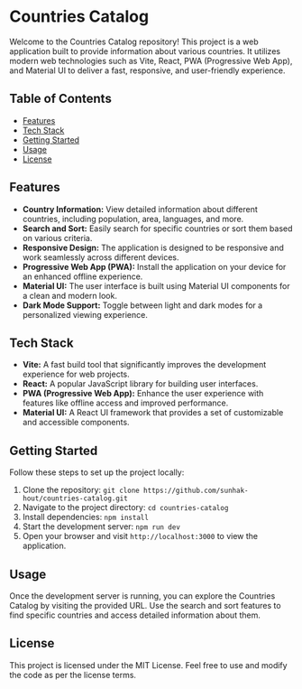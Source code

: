 # Countries Catalog

Welcome to the Countries Catalog repository! This project is a web application built to provide information about various countries. It utilizes modern web technologies such as Vite, React, PWA (Progressive Web App), and Material UI to deliver a fast, responsive, and user-friendly experience.

## Table of Contents

- [Features](#features)
- [Tech Stack](#tech-stack)
- [Getting Started](#getting-started)
- [Usage](#usage)
- [License](#license)

## Features

- **Country Information:** View detailed information about different countries, including population, area, languages, and more.
- **Search and Sort:** Easily search for specific countries or sort them based on various criteria.
- **Responsive Design:** The application is designed to be responsive and work seamlessly across different devices.
- **Progressive Web App (PWA):** Install the application on your device for an enhanced offline experience.
- **Material UI:** The user interface is built using Material UI components for a clean and modern look.
- **Dark Mode Support:** Toggle between light and dark modes for a personalized viewing experience.

## Tech Stack

- **Vite:** A fast build tool that significantly improves the development experience for web projects.
- **React:** A popular JavaScript library for building user interfaces.
- **PWA (Progressive Web App):** Enhance the user experience with features like offline access and improved performance.
- **Material UI:** A React UI framework that provides a set of customizable and accessible components.

## Getting Started

Follow these steps to set up the project locally:

1. Clone the repository: `git clone https://github.com/sunhak-hout/countries-catalog.git`
2. Navigate to the project directory: `cd countries-catalog`
3. Install dependencies: `npm install`
4. Start the development server: `npm run dev`
5. Open your browser and visit `http://localhost:3000` to view the application.

## Usage

Once the development server is running, you can explore the Countries Catalog by visiting the provided URL. Use the search and sort features to find specific countries and access detailed information about them.

## License

This project is licensed under the MIT License. Feel free to use and modify the code as per the license terms.
